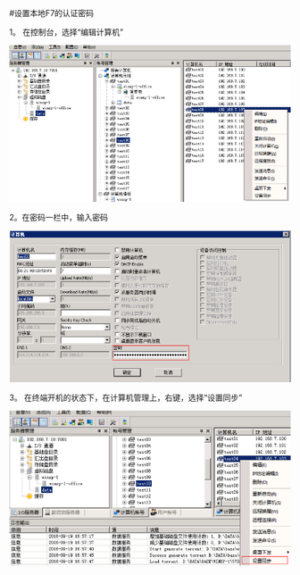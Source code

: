 #设置本地F7的认证密码



1。 在控制台，选择“编辑计算机”



![](/assets/108-1.png)



2。在密码一栏中，输入密码

![](/assets/114-1.png)

3。 在终端开机的状态下，在计算机管理上，右键，选择“设置同步”

![](/assets/110-2.png)



